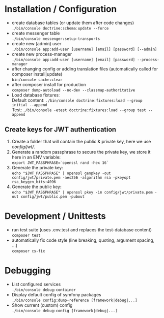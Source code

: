 # Installation / Configuration
* create database tables (or update them after code changes)  
  `./bin/console doctrine:schema:update --force`
* create messenger table  
  `./bin/console messenger:setup-transports`
* create new (admin) user  
  `./bin/console app:add-user [username] [email] [password] [--admin]`
* create new process-manager  
  `./bin/console app:add-user [username] [email] [password] --process-manager`
* after changing config or adding translation files (automatically called
  for composer install|update)  
  `bin/console cache:clear`
* after composer install for production  
  `composer dump-autoload --no-dev --classmap-authoritative`
* Load database fixtures:  
  Default content: `./bin/console doctrine:fixtures:load --group initial --append`  
  Test: `./bin/console -etest doctrine:fixtures:load --group test --append`

## Create keys for JWT authentication  
1. Create a folder that will contain the public & private key, here we use
   _config/jwt/_.
2. Generate a random passphrase to secure the private key, we store it here in
   an ENV variable:  
   ``export JWT_PASSPHRASE=`openssl rand -hex 16` ``
3. Generate the private key:  
   `echo "$JWT_PASSPHRASE" | openssl genpkey -out config/jwt/private.pem -aes256 -algorithm rsa -pkeyopt rsa_keygen_bits:4096`
4. Generate the public key:  
   `echo "$JWT_PASSPHRASE" | openssl pkey -in config/jwt/private.pem -out config/jwt/public.pem -pubout`

# Development / Unittests
* run test suite (uses .env.test and replaces the test-database content)  
  `composer test`
* automatically fix code style (line breaking, quoting, argument spacing, ...)  
  `composer cs-fix`
  
# Debugging
* List configured services  
  `./bin/console debug:container`
* Display default config of symfony packages  
  `./bin/console config:dump-reference [framework|debug|...]`
* Show current (custom) config  
  `./bin/console debug:config [framework|debug|...]`
